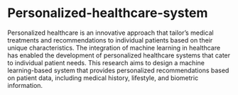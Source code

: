 # Personalized-healthcare-system
Personalized healthcare is an innovative approach that tailor’s medical treatments and recommendations to individual patients based on their unique characteristics.
The integration of machine learning in healthcare has enabled the development of personalized healthcare systems that cater to individual patient needs. This research aims to design a machine learning-based system that provides personalized recommendations based on patient data, including medical history, lifestyle, and biometric information.

